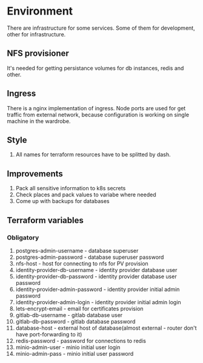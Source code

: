 # Environment

There are infrastructure for some services. Some of them for development, other for infrastructure.

## NFS provisioner

It's needed for getting persistance volumes for db instances, redis and other.

## Ingress

There is a nginx implementation of ingress. Node ports are used for get traffic from external network, because configuration is working on single machine in the wardrobe.

## Style

1. All names for terraform resources have to be splitted by dash.

## Improvements

1. Pack all sensitive information to k8s secrets
2. Check places and pack values to variabe where needed
3. Come up with backups for databases

## Terraform variables

### Obligatory

1. postgres-admin-username - database superuser
2. postgres-admin-password - database superuser password
3. nfs-host - host for connecting to nfs for PV provision
4. identity-provider-db-username - identity provider database user
5. identity-provider-db-password - identity provider database user password
6. identity-provider-admin-password - identity provider initial admin password
7. identity-provider-admin-login - identity provider initial admin login
8. lets-encrypt-email - email for certificates provision
9. gitlab-db-username - gitlab database user
10. gitlab-db-password - gitlab database password
11. database-host - external host of database(almost external - router don't have port-forwarding to it)
12. redis-password - password for connections to redis
13. minio-admin-user - minio initial user login
14. minio-admin-pass - minio initial user password